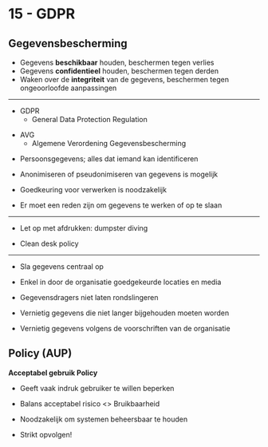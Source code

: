 # 15 - GDPR
## Gegevensbescherming
+ Gegevens **beschikbaar** houden, beschermen tegen verlies
+ Gegevens **confidentieel** houden, beschermen tegen derden
+ Waken over de **integriteit** van de gegevens, beschermen tegen ongeoorloofde aanpassingen

---

- GDPR
  - General Data Protection Regulation
+ AVG
  + Algemene Verordening Gegevensbescherming
- Persoonsgegevens; alles dat iemand kan identificeren
+ Anonimiseren of pseudonimiseren van gegevens is mogelijk
- Goedkeuring voor verwerken is noodzakelijk
+ Er moet een reden zijn om gegevens te werken of op te slaan

---

- Let op met afdrukken: dumpster diving

+ Clean desk policy

---

- Sla gegevens centraal op
+ Enkel in door de organisatie goedgekeurde locaties en media
- Gegevensdragers niet laten rondslingeren
+ Vernietig gegevens die niet langer bijgehouden moeten worden
- Vernietig gegevens volgens de voorschriften van de organisatie

## Policy (AUP)
**Acceptabel gebruik Policy**
- Geeft vaak indruk gebruiker te willen beperken
+ Balans acceptabel risico <> Bruikbaarheid
- Noodzakelijk om systemen beheersbaar te houden
+ Strikt opvolgen!
<!--stackedit_data:
eyJoaXN0b3J5IjpbLTM3OTMwMDE2OCwzOTM4NTUwNTFdfQ==
-->